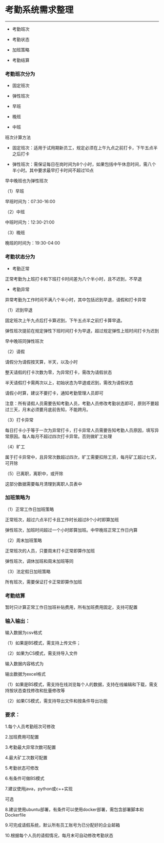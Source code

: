 # 考勤系统需求整理

---

* 考勤班次

* 考勤状态

* 加班策略

* 考勤结算

### 考勤班次分为

* 固定班次

* 弹性班次

* 早班

* 晚班

* 中班

班次计算方法

* 固定班次：适用于试用期新员工，规定必须在上午九点之前打卡，下午五点半之后打卡

* 弹性班次：需保证每日在岗时间为8个小时，如果包括中午休息时间，需八个半小时。其中要求最早打卡时间不超过10点

早中晚班也为弹性班次

（1）早班

早班时间为：07:30-16:00

（2）中班

中班时间为：12:30-21:00

（3）晚班

晚班的时间为：19:30-04:00

### 考勤状态分为

* 考勤正常

正常考勤为上班打卡和下班打卡时间差为八个半小时，且不迟到，不早退

* 考勤异常

异常考勤为工作时间不满八个半小时，其中包括迟到早退，请假和打卡异常

（1）迟到早退

固定班次上午九点后打卡算迟到，下午五点半之前打卡算早退。

弹性班次提前在规定弹性下班时间打卡为早退，超过规定弹性上班时间打卡为迟到

早中晚班同弹性班次

（2）请假

请假分为请假按天算，半天，以及小时

整天请假的打卡次数为零，为异常打卡，需改为请假状态

半天请假打卡需两次以上，初始状态为早退或迟到，需改为请假状态

请假小时算，建议不要打卡，通知考勤管理人员即可

注意：所有请假人员需要告知考勤人员，考勤人员修改考勤状态即可，原则不要超过三天，月末必须要月底前告知，不能跨月。

（3）打卡异常

每日打卡小于等于一次为异常打卡，打卡异常人员需要告知考勤人员原因，填写异常原因。每人每月不超过四次打卡异常。否则做旷工处理

（4）旷工

属于打卡异常中，且异常次数超过四次，旷工需要扣除工资，每月矿工超过七天，可开除

（5）已离职，离职中，或开除

这部分数据需要每月清理到离职人员表中

### 加班策略为

（1）正常工作日加班策略

正常班次，超过六点半打卡且工作时长超过8个小时即算加班

弹性班次，加班时间超过一个小时即算加班。中早晚班正常工作日内算

（2）周末加班策略

正常班次的人员，只要周末打卡正常即算作加班

弹性班次，调休加班和周末加班等同

（3）法定假日加班策略

所有班次，需要保证打卡正常即算作加班

### 考勤结算

暂时只计算正常工作日加班补贴费用，所有加班费用固定，支持可配置

### 输入输出：

输入数据为csv格式

（1）如果是BS模式，需支持上传文件；

（2）如果为CS模式，需支持导入文件

输入数据内容格式为



输出数据为excel格式

（1）如果是BS模式，需支持在线浏览每个人的数据，支持在线编辑和下载，需支持按状态查找修改和批量修改等

（2）如果CS模式，需支持导出文件和按条件导出功能

### 要求：

1.每个人员考勤班次可修改

2.加班费用可配置

3.考勤最大异常次数可配置

4.最大矿工次数可配置

5.考勤状态可修改

6.有条件可做BS模式

7.建议使用java，python或c++实现

可选

8.建议使用ubuntu部署，有条件可以使用docker部署，需包含部署脚本和Dockerfile

9.可完成请假系统，默认所有员工账号为已分配好的企业邮箱

10.根据每个人员的请假情况，每月末可自动修改考勤状态


